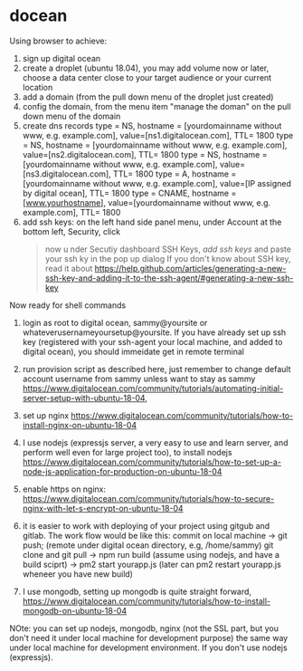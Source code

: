 # docean
Using browser to achieve:
1. sign up digital ocean
2. create a droplet (ubuntu 18.04), you may add volume now or later, choose a data center close to your target audience or your current location 
3. add a domain (from the pull down menu of the droplet just created)
4. config the domain, from the menu item "manage the doman" on the pull down menu of the domain
5. create dns records
    type = NS, hostname = [yourdomainname without www, e.g. example.com], value=[ns1.digitalocean.com], TTL= 1800
    type = NS, hostname = [yourdomainname without www, e.g. example.com], value=[ns2.digitalocean.com], TTL= 1800
    type = NS, hostname = [yourdomainname without www, e.g. example.com], value=[ns3.digitalocean.com], TTL= 1800
    type = A, hostname = [yourdomainname without www, e.g. example.com], value=[IP assigned by digital ocean], TTL= 1800
    type = CNAME, hostname = [www.yourhostname], value=[yourdomainname without www, e.g. example.com], TTL= 1800
6. add ssh keys:
   on the left hand side panel menu, under Account at the bottom left, Security, click
   > now u nder Secutiy dashboard
     > SSH Keys, *add ssh keys* and paste your ssh ky in the pop up dialog
   If you don't know about SSH key, read it about https://help.github.com/articles/generating-a-new-ssh-key-and-adding-it-to-the-ssh-agent/#generating-a-new-ssh-key
   
Now ready for shell commands
1. login as root to digital ocean, sammy@yoursite or whateverusernameyoursetup@yoursite. If you have already set up ssh key (registered with your ssh-agent your local machine, and added to digital ocean), you should immeidate get in remote terminal

2. run provision script as described here, just remember to change default account username from sammy unless want to stay as sammy https://www.digitalocean.com/community/tutorials/automating-initial-server-setup-with-ubuntu-18-04,

3. set up nginx    https://www.digitalocean.com/community/tutorials/how-to-install-nginx-on-ubuntu-18-04
4. I use nodejs (expressjs server, a very easy to use and learn server, and perform well even for large project too), to install nodejs https://www.digitalocean.com/community/tutorials/how-to-set-up-a-node-js-application-for-production-on-ubuntu-18-04
5. enable https on nginx:  https://www.digitalocean.com/community/tutorials/how-to-secure-nginx-with-let-s-encrypt-on-ubuntu-18-04
6. it is easier to work with deploying of your project using gitgub and gitlab. The work flow would be like this: commit on local machine -> git push;  (remote under digital ocean directory, e.g, /home/sammy) git clone and git pull -> npm run build (assume using nodejs, and have a build sciprt) -> pm2 start yourapp.js (later can pm2 restart yourapp.js wheneer you have new build)

7. I use mongodb, setting up mongodb is quite straight forward, https://www.digitalocean.com/community/tutorials/how-to-install-mongodb-on-ubuntu-18-04


NOte: you can set up nodejs, mongodb, nginx (not the SSL part, but you don't need it under local machine for development purpose) the same way under local machine for development environment. If you don't use nodejs (expressjs).
